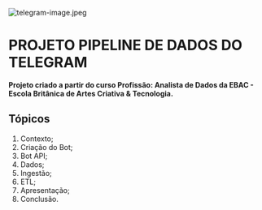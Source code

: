 ![telegram-image.jpeg](attachment:c14ea855-ac8e-4b07-8670-d5f05715ad38.jpeg)

# **PROJETO PIPELINE DE DADOS DO TELEGRAM** 

**Projeto criado a partir do curso Profissão: Analista de Dados da EBAC - Escola Britânica de Artes Criativa & Tecnologia.**

## **Tópicos**

1. Contexto;
1. Criação do Bot;
1. Bot API;
1. Dados;
1. Ingestão;
1. ETL;
1. Apresentação;
1. Conclusão.
